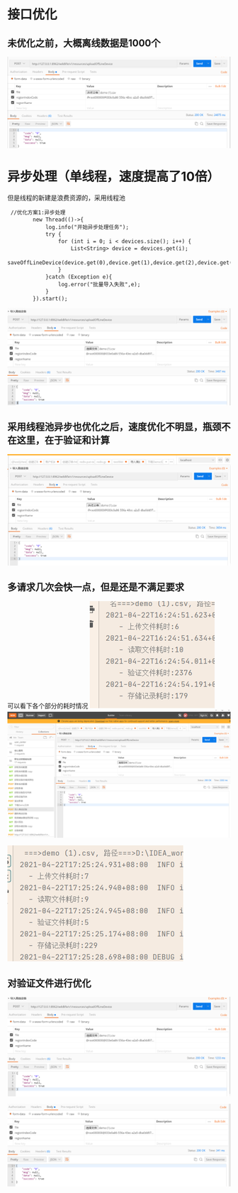 # 接口优化
## 未优化之前，大概离线数据是1000个
![](_v_images/1619076058_19589.png)

# 异步处理（单线程，速度提高了10倍）
但是线程的新建是浪费资源的，采用线程池

```
 //优化方案1:异步处理
        new Thread(()->{
            log.info("开始异步处理任务");
            try {
                for (int i = 0; i < devices.size(); i++) {
                    List<String> device = devices.get(i);
                    saveOffLineDevice(device.get(0),device.get(1),device.get(2),device.get(3),device.get(4),regionIndexCode,regionName);
                }
            }catch (Exception e){
                log.error("批量导入失败",e);
            }
        }).start();

```
![](_v_images/1619076898_20015.png)


## 采用线程池异步也优化之后，速度优化不明显，瓶颈不在这里，在于验证和计算
![](_v_images/1619078714_19945.png)


## 多请求几次会快一点，但是还是不满足要求
可以看下各个部分的耗时情况
![](_v_images/1619079934_28908.png)
![](_v_images/1619079048_25455.png)


![](_v_images/1619083548_31159.png)

## 对验证文件进行优化
![](_v_images/1619083559_14662.png)

![](_v_images/1619084421_25527.png) 
